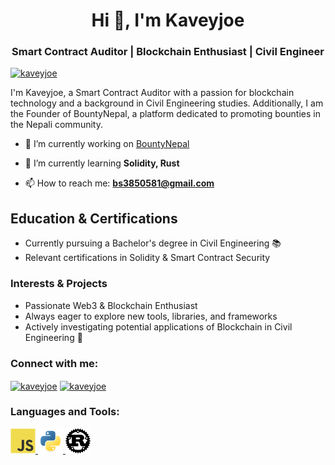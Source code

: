 <h1 align="center">Hi 👋, I'm Kaveyjoe</h1>
<h3 align="center">Smart Contract Auditor | Blockchain Enthusiast | Civil Engineer</h3>

<p align="left"> <a href="https://twitter.com/kaveyjoe" target="blank"><img src="https://img.shields.io/twitter/follow/kaveyjoe?logo=twitter&style=for-the-badge" alt="kaveyjoe" /></a> </p>

I'm Kaveyjoe, a Smart Contract Auditor with a passion for blockchain technology and a background in Civil Engineering studies. Additionally, I am the Founder of BountyNepal, a platform dedicated to promoting bounties in the Nepali community. 

- 🔭 I’m currently working on [BountyNepal](www.Bountynepal.com)

- 🌱 I’m currently learning **Solidity, Rust**

- 📫 How to reach me: **bs3850581@gmail.com**

## Education & Certifications
- Currently pursuing a Bachelor's degree in Civil Engineering 📚
- Relevant certifications in Solidity & Smart Contract Security

### Interests & Projects
- Passionate Web3 & Blockchain Enthusiast
- Always eager to explore new tools, libraries, and frameworks
- Actively investigating potential applications of Blockchain in Civil Engineering 🌉

<h3 align="left">Connect with me:</h3>
<p align="left">
<a href="https://twitter.com/kaveyjoe" target="blank"><img align="center" src="https://raw.githubusercontent.com/rahuldkjain/github-profile-readme-generator/master/src/images/icons/Social/twitter.svg" alt="kaveyjoe" height="30" width="40" /></a>
<a href="https://instagram.com/kaveyjoe" target="blank"><img align="center" src="https://raw.githubusercontent.com/rahuldkjain/github-profile-readme-generator/master/src/images/icons/Social/instagram.svg" alt="kaveyjoe" height="30" width="40" /></a>
</p>

<h3 align="left">Languages and Tools:</h3>
<p align="left"> <a href="https://developer.mozilla.org/en-US/docs/Web/JavaScript" target="_blank" rel="noreferrer"> <img src="https://raw.githubusercontent.com/devicons/devicon/master/icons/javascript/javascript-original.svg" alt="javascript" width="40" height="40"/> </a> <a href="https://www.python.org" target="_blank" rel="noreferrer"> <img src="https://raw.githubusercontent.com/devicons/devicon/master/icons/python/python-original.svg" alt="python" width="40" height="40"/> </a> <a href="https://www.rust-lang.org" target="_blank" rel="noreferrer"> <img src="https://raw.githubusercontent.com/devicons/devicon/master/icons/rust/rust-plain.svg" alt="rust" width="40" height="40"/> </a> </p>
